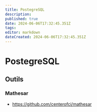 ```yaml
---
title: PostegreSQL
description: 
published: true
date: 2024-06-06T17:32:45.351Z
tags: 
editor: markdown
dateCreated: 2024-06-06T17:32:45.351Z
---
```


# PostegreSQL

## Outils

### Mathesar
- <https://github.com/centerofci/mathesar>
